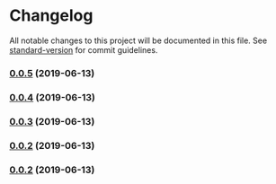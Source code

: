 # Changelog

All notable changes to this project will be documented in this file. See [standard-version](https://github.com/conventional-changelog/standard-version) for commit guidelines.

### [0.0.5](https://github.com/anikethsaha/nix/compare/v0.0.4...v0.0.5) (2019-06-13)



### [0.0.4](https://github.com/anikethsaha/nix/compare/v0.0.3...v0.0.4) (2019-06-13)



### [0.0.3](https://github.com/anikethsaha/nix/compare/v0.0.2...v0.0.3) (2019-06-13)



### [0.0.2](https://github.com/anikethsaha/nix/compare/v0.0.1...v0.0.2) (2019-06-13)


### [0.0.2](https://github.com/anikethsaha/nix/compare/v0.0.1...v0.0.2) (2019-06-13)
